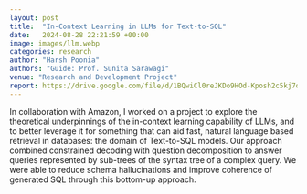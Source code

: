 ```yaml
---
layout: post
title:  "In-Context Learning in LLMs for Text-to-SQL"
date:   2024-08-28 22:21:59 +00:00
image: images/llm.webp
categories: research
author: "Harsh Poonia"
authors: "Guide: Prof. Sunita Sarawagi"
venue: "Research and Development Project"
report: https://drive.google.com/file/d/1BQwiCl0reJKDo9HOd-Kposh2c5kj7q7z/view?usp=drive_link
---
```

In collaboration with Amazon, I worked on a project to explore the theoretical underpinnings of the in-context learning capability of LLMs, and to better leverage it for something that can aid fast, natural language based retrieval in databases: the domain of Text-to-SQL models. Our approach combined constrained decoding with question decomposition to answer queries represented by sub-trees of the syntax tree of a complex query. We were able to reduce schema hallucinations and improve coherence of generated SQL through this bottom-up approach.